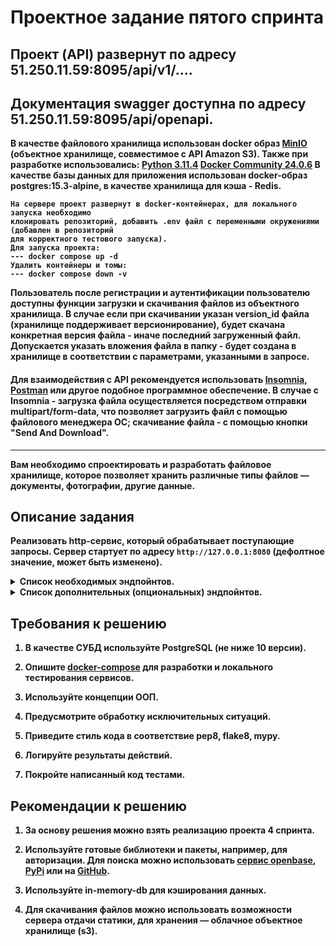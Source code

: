
# Проектное задание пятого спринта

  ## Проект (API) развернут по адресу <b>51.250.11.59:8095/api/v1/...</b1>.
  ## Документация swagger доступна по адресу <b>51.250.11.59:8095/api/openapi</b1>.
  В качестве файлового хранилища использован docker образ [MinIO](quay.io/minio/minio:latest) (объектное хранилище, совместимое с API Amazon S3). Также при разработке использовались:
  [Python 3.11.4](https://www.python.org/downloads/release/python-3114/)
  [Docker Community 24.0.6](https://docs.docker.com/)
  В качестве базы данных для приложения использован docker-образ <b>postgres:15.3-alpine</b>, в качестве хранилища для кэша - <b>Redis</b>. 
  ```
  На сервере проект развернут в docker-контейнерах, для локального запуска необходимо
  клонировать репозиторий, добавить .env файл с переменными окружениями (добавлен в репозиторий
  для корректного тестового запуска).
  Для запуска проекта:
  --- docker compose up -d
  Удалить контейнеры и томы:
  --- docker compose down -v
  ```
Пользователь после регистрации и аутентификации пользователю доступны функции загрузки и скачивания файлов из объектного хранилища. В случае если при скачивании указан version_id файла (хранилище поддерживает версионирование), будет скачана конкретная версия файла - иначе последний загруженный файл. Допускается указать вложения файла в папку - будет создана в хранилище в соответствии с параметрами, указанными в запросе.
#### Для взаимодействия с API рекомендуется использовать [Insomnia](https://insomnia.rest/download), [Postman](https://www.postman.com/) или другое подобное программное обеспечение. В случае с Insomnia - загрузка файла осуществляется посредством отправки multipart/form-data, что позволяет загрузить файл с помощью файлового менеджера ОС; скачивание файла - с помощью кнопки "Send And Download".
___
Вам необходимо спроектировать и разработать файловое хранилище, которое позволяет хранить различные типы файлов — документы, фотографии, другие данные.


  

## Описание задания

  

Реализовать **http-сервис**, который обрабатывает поступающие запросы. Сервер стартует по адресу `http://127.0.0.1:8080` (дефолтное значение, может быть изменено).

  

<details>

<summary> Список необходимых эндпойнтов. </summary>

  

1. Статус активности связанных сервисов.

  

<details>

<summary> Описание изменений. </summary>

  

```

GET /ping

```

Получить информацию о времени доступа ко всем связанным сервисам, например, к БД, кэшам, примонтированным дискам и т.д.

  

**Response**

```json

{

"db": 1.27,

"cache": 1.89,

...

"service-N": 0.56

}

```

</details>

  
  

2. Регистрация пользователя.

  

<details>

<summary> Описание изменений. </summary>

  

```

POST /register

```

Регистрация нового пользователя. Запрос принимает на вход логин и пароль для создания новой учетной записи.

  

</details>

  
  

3. Авторизация пользователя.

  

<details>

<summary> Описание изменений. </summary>

  

```

POST /auth

```

Запрос принимает на вход логин и пароль учетной записи и возвращает авторизационный токен. Далее все запросы проверяют наличие токена в заголовках - `Authorization: Bearer <token>`

  

</details>

  
  

4. Информация о загруженных файлах.

  

<details>

<summary> Описание изменений. </summary>

  

```

GET /files/

```

Вернуть информацию о ранее загруженных файлах. Доступно только авторизованному пользователю.

  

**Response**

```json

{

"account_id": "AH4f99T0taONIb-OurWxbNQ6ywGRopQngc",

"files": [

{

"id": "a19ad56c-d8c6-4376-b9bb-ea82f7f5a853",

"name": "notes.txt",

"created_ad": "2020-09-11T17:22:05Z",

"path": "/homework/test-fodler/notes.txt",

"size": 8512,

"is_downloadable": true

},

...

{

"id": "113c7ab9-2300-41c7-9519-91ecbc527de1",

"name": "tree-picture.png",

"created_ad": "2019-06-19T13:05:21Z",

"path": "/homework/work-folder/environment/tree-picture.png",

"size": 1945,

"is_downloadable": true

}

]

}

```

</details>

  
  

5. Загрузить файл в хранилище.

  

<details>

<summary> Описание изменений. </summary>

  

```

POST /files/upload

```

Метод загрузки файла в хранилище. Доступно только авторизованному пользователю.

Для загрузки заполняется полный путь до файла, в который будет загружен/переписан загружаемый файл. Если нужные директории не существуют, то они должны быть созданы автоматически.

Так же есть возможность указать только путь до директории. В этом случае имя создаваемого файла будет создано в соответствии с передаваемым именем файла.

  

**Request**

```

{

"path": <full-path-to-file>||<path-to-folder>,

}

```

  

**Response**

```json

{

"id": "a19ad56c-d8c6-4376-b9bb-ea82f7f5a853",

"name": "notes.txt",

"created_ad": "2020-09-11T17:22:05Z",

"path": "/homework/test-fodler/notes.txt",

"size": 8512,

"is_downloadable": true

}

```

</details>

  
  

6. Скачать загруженный файл.

  

<details>

<summary> Описание изменений. </summary>

  

```

GET /files/download

```

Скачивание ранее загруженного файла. Доступно только авторизованному пользователю.

  

**Path parameters**

```

/?path=<path-to-file>||<file-meta-id>

```

Возможность скачивания есть как по переданному пути до файла, так и по идентификатору.

</details>

  

</details>

  
  
  

<details>

<summary> Список дополнительных (опциональных) эндпойнтов. </summary>

  
  

1. Добавление возможности скачивания в архиве.

<details>

  

<summary> Описание изменений. </summary>

  

```

GET /files/download

```

Path-параметр расширяется дополнительным параметром – `compression`. Доступно только авторизованному пользователю.

  

Дополнительно в `path` можно указать как путь до директории, так и его **UUID**. При скачивании директории скачаются все файлы, находящиеся в ней.

  

**Path parameters**

```

/?path=[<path-to-file>||<file-meta-id>||<path-to-folder>||<folder-meta-id>] & compression"=[zip||tar||7z]

```

</details>

  
  

2. Добавление информация об использовании пользователем дискового пространства.

  

<details>

<summary> Описание изменений. </summary>

  

```

GET /user/status

```

Вернуть информацию о статусе использования дискового пространства и ранее загруженных файлах. Доступно только авторизованному пользователю.

  

**Response**

```json

{

"account_id": "taONIb-OurWxbNQ6ywGRopQngc",

"info": {

"root_folder_id": "19f25-3235641",

"home_folder_id": "19f25-3235641"

},

"folders": [

"root": {

"allocated": "1000000",

"used": "395870",

"files": 89

},

"home": {

"allocated": "1590",

"used": "539",

"files": 19

},

...,

"folder-188734": {

"allocated": "300",

"used": "79",

"files": 2

}

]

}

```

</details>

  
  

3. Добавление возможности поиска файлов по заданным параметрам.

  

<details>

<summary> Описание изменений. </summary>

  

```

POST /files/search

```

Вернуть информацию о загруженных файлах по заданным параметрам. Доступно только авторизованному пользователю.

  

**Request**

```json

{

"options": {

"path": <folder-id-to-search>,

"extension": <file-extension>,

"order_by": <field-to-order-search-result>,

"limit": <max-number-of-results>

},

"query": "<any-text||regex>"

}

```

  

**Response**

```json

{

"mathes": [

{

"id": "113c7ab9-2300-41c7-9519-91ecbc527de1",

"name": "tree-picture.png",

"created_ad": "2019-06-19T13:05:21Z",

"path": "/homework/work-folder/environment/tree-picture.png",

"size": 1945,

"is_downloadable": true

},

...

]

}

```

</details>

  
  

4. Поддержка версионирования изменений файлов.

  

<details>

<summary> Описание изменений. </summary>

  

```

POST /files/revisions

```

Вернуть информацию об изменениях файла по заданным параметрам. Доступно только авторизованному пользователю.

  

**Request**

```json

{

"path": <path-to-file>||<file-meta-id>,

"limit": <max-number-of-results>

}

```

  

**Response**

```json

{

"revisions": [

{

"id": "b1863132-5db6-44fe-9d34-b944ab06ad81",

"name": "presentation.pptx",

"created_ad": "2020-09-11T17:22:05Z",

"path": "/homework/learning/presentation.pptx",

"size": 3496,

"is_downloadable": true,

"rev_id": "676ffc2a-a9a5-47f6-905e-99e024ca8ac8",

"hash": "e3b0c44298fc1c149afbf4c8996fb92427ae41e4649b934ca495991b7852b855",

"modified_at": "2020-09-21T05:13:49Z"

},

...

]

}

```

</details>

  

</details>

  
  

## Требования к решению

  

1. В качестве СУБД используйте PostgreSQL (не ниже 10 версии).

2. Опишите [docker-compose](docker-compose.yml) для разработки и локального тестирования сервисов.

3. Используйте концепции ООП.

4. Предусмотрите обработку исключительных ситуаций.

5. Приведите стиль кода в соответствие pep8, flake8, mypy.

6. Логируйте результаты действий.

7. Покройте написанный код тестами.

  
  

## Рекомендации к решению

  

1. За основу решения можно взять реализацию проекта 4 спринта.

2. Используйте готовые библиотеки и пакеты, например, для авторизации. Для поиска можно использовать [сервис openbase](https://openbase.com/categories/python), [PyPi](https://pypi.org/) или на [GitHub](https://github.com/search?).

3. Используйте **in-memory-db** для кэширования данных.

4. Для скачивания файлов можно использовать возможности сервера отдачи статики, для хранения — облачное объектное хранилище (s3).
